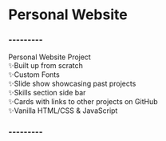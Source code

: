 # Personal Website #

### --------- ###

   Personal Website Project<br>
✨Built up from scratch<br>
✨Custom Fonts<br>
✨Slide show showcasing past projects<br>
✨Skills section side bar<br>
✨Cards with links to other projects on GitHub<br>
✨Vanilla HTML/CSS & JavaScript<br>

### --------- ###
